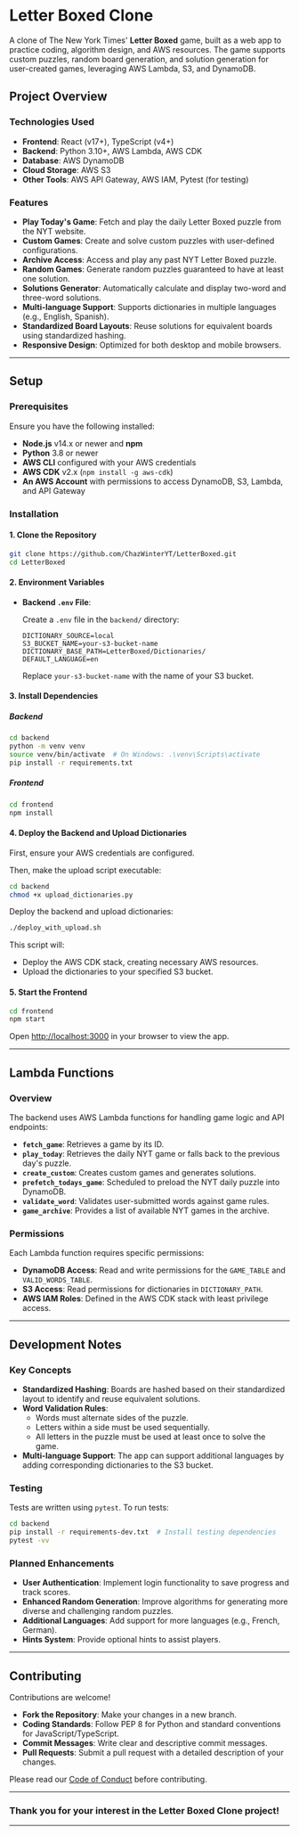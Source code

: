 # Letter Boxed Clone

A clone of The New York Times' **Letter Boxed** game, built as a web app to practice coding, algorithm design, and AWS resources. The game supports custom puzzles, random board generation, and solution generation for user-created games, leveraging AWS Lambda, S3, and DynamoDB.

## Project Overview

### Technologies Used

- **Frontend**: React (v17+), TypeScript (v4+)
- **Backend**: Python 3.10+, AWS Lambda, AWS CDK
- **Database**: AWS DynamoDB
- **Cloud Storage**: AWS S3
- **Other Tools**: AWS API Gateway, AWS IAM, Pytest (for testing)

### Features

- **Play Today's Game**: Fetch and play the daily Letter Boxed puzzle from the NYT website.
- **Custom Games**: Create and solve custom puzzles with user-defined configurations.
- **Archive Access**: Access and play any past NYT Letter Boxed puzzle.
- **Random Games**: Generate random puzzles guaranteed to have at least one solution.
- **Solutions Generator**: Automatically calculate and display two-word and three-word solutions.
- **Multi-language Support**: Supports dictionaries in multiple languages (e.g., English, Spanish).
- **Standardized Board Layouts**: Reuse solutions for equivalent boards using standardized hashing.
- **Responsive Design**: Optimized for both desktop and mobile browsers.

---

## Setup

### Prerequisites

Ensure you have the following installed:

- **Node.js** v14.x or newer and **npm**
- **Python** 3.8 or newer
- **AWS CLI** configured with your AWS credentials
- **AWS CDK** v2.x (`npm install -g aws-cdk`)
- **An AWS Account** with permissions to access DynamoDB, S3, Lambda, and API Gateway

### Installation

#### 1. Clone the Repository

```bash
git clone https://github.com/ChazWinterYT/LetterBoxed.git
cd LetterBoxed
```

#### 2. Environment Variables

- **Backend `.env` File**:

  Create a `.env` file in the `backend/` directory:

  ```plaintext
  DICTIONARY_SOURCE=local
  S3_BUCKET_NAME=your-s3-bucket-name
  DICTIONARY_BASE_PATH=LetterBoxed/Dictionaries/
  DEFAULT_LANGUAGE=en
  ```

  Replace `your-s3-bucket-name` with the name of your S3 bucket.

#### 3. Install Dependencies

##### Backend

```bash
cd backend
python -m venv venv
source venv/bin/activate  # On Windows: .\venv\Scripts\activate
pip install -r requirements.txt
```

##### Frontend

```bash
cd frontend
npm install
```

#### 4. Deploy the Backend and Upload Dictionaries

First, ensure your AWS credentials are configured.

Then, make the upload script executable:

```bash
cd backend
chmod +x upload_dictionaries.py
```

Deploy the backend and upload dictionaries:

```bash
./deploy_with_upload.sh
```

This script will:

- Deploy the AWS CDK stack, creating necessary AWS resources.
- Upload the dictionaries to your specified S3 bucket.

#### 5. Start the Frontend

```bash
cd frontend
npm start
```

Open [http://localhost:3000](http://localhost:3000) in your browser to view the app.

---

## Lambda Functions

### Overview

The backend uses AWS Lambda functions for handling game logic and API endpoints:

- **`fetch_game`**: Retrieves a game by its ID.
- **`play_today`**: Retrieves the daily NYT game or falls back to the previous day's puzzle.
- **`create_custom`**: Creates custom games and generates solutions.
- **`prefetch_todays_game`**: Scheduled to preload the NYT daily puzzle into DynamoDB.
- **`validate_word`**: Validates user-submitted words against game rules.
- **`game_archive`**: Provides a list of available NYT games in the archive.

### Permissions

Each Lambda function requires specific permissions:

- **DynamoDB Access**: Read and write permissions for the `GAME_TABLE` and `VALID_WORDS_TABLE`.
- **S3 Access**: Read permissions for dictionaries in `DICTIONARY_PATH`.
- **AWS IAM Roles**: Defined in the AWS CDK stack with least privilege access.

---

## Development Notes

### Key Concepts

- **Standardized Hashing**: Boards are hashed based on their standardized layout to identify and reuse equivalent solutions.
- **Word Validation Rules**:
  - Words must alternate sides of the puzzle.
  - Letters within a side must be used sequentially.
  - All letters in the puzzle must be used at least once to solve the game.
- **Multi-language Support**: The app can support additional languages by adding corresponding dictionaries to the S3 bucket.

### Testing

Tests are written using `pytest`. To run tests:

```bash
cd backend
pip install -r requirements-dev.txt  # Install testing dependencies
pytest -vv
```

### Planned Enhancements

- **User Authentication**: Implement login functionality to save progress and track scores.
- **Enhanced Random Generation**: Improve algorithms for generating more diverse and challenging random puzzles.
- **Additional Languages**: Add support for more languages (e.g., French, German).
- **Hints System**: Provide optional hints to assist players.

---

## Contributing

Contributions are welcome!

- **Fork the Repository**: Make your changes in a new branch.
- **Coding Standards**: Follow PEP 8 for Python and standard conventions for JavaScript/TypeScript.
- **Commit Messages**: Write clear and descriptive commit messages.
- **Pull Requests**: Submit a pull request with a detailed description of your changes.

Please read our [Code of Conduct](CODE_OF_CONDUCT.md) before contributing.

---

### **Thank you for your interest in the Letter Boxed Clone project!**

---
